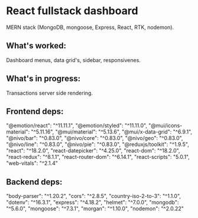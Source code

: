 <!-- # Getting Started with Create React App

This project was bootstrapped with [Create React App](https://github.com/facebook/create-react-app). -->

# React fullstack dashboard
MERN stack (MongoDB, mongoose, Express, React, RTK, nodemon).

## What's worked:
Dashboard menus, data grid's, sidebar, responsivenes.

## What's in progress:
Transactions server side rendering.

## Frontend deps:
  "@emotion/react": "^11.11.1",
  "@emotion/styled": "^11.11.0",
  "@mui/icons-material": "^5.11.16",
  "@mui/material": "^5.13.6",
  "@mui/x-data-grid": "^6.9.1",
  "@nivo/bar": "^0.83.0",
  "@nivo/core": "^0.83.0",
  "@nivo/geo": "^0.83.0",
  "@nivo/line": "^0.83.0",
  "@nivo/pie": "^0.83.0",
  "@reduxjs/toolkit": "^1.9.5",
  "react": "^18.2.0",
  "react-datepicker": "^4.25.0",
  "react-dom": "^18.2.0",
  "react-redux": "^8.1.1",
  "react-router-dom": "^6.14.1",
  "react-scripts": "5.0.1",
  "web-vitals": "^2.1.4"

## Backend deps:
  "body-parser": "^1.20.2",
  "cors": "^2.8.5",
  "country-iso-2-to-3": "^1.1.0",
  "dotenv": "^16.3.1",
  "express": "^4.18.2",
  "helmet": "^7.0.0",
  "mongodb": "^5.6.0",
  "mongoose": "^7.3.1",
  "morgan": "^1.10.0",
  "nodemon": "^2.0.22"

<!-- ## Available Scripts

In the project directory, you can run:

### `npm start`

Runs the app in the development mode.\
Open [http://localhost:3000](http://localhost:3000) to view it in your browser.

The page will reload when you make changes.\
You may also see any lint errors in the console.

### `npm test`

Launches the test runner in the interactive watch mode.\
See the section about [running tests](https://facebook.github.io/create-react-app/docs/running-tests) for more information.

### `npm run build`

Builds the app for production to the `build` folder.\
It correctly bundles React in production mode and optimizes the build for the best performance.

The build is minified and the filenames include the hashes.\
Your app is ready to be deployed!

See the section about [deployment](https://facebook.github.io/create-react-app/docs/deployment) for more information.

### `npm run eject`

**Note: this is a one-way operation. Once you `eject`, you can't go back!**

If you aren't satisfied with the build tool and configuration choices, you can `eject` at any time. This command will remove the single build dependency from your project.

Instead, it will copy all the configuration files and the transitive dependencies (webpack, Babel, ESLint, etc) right into your project so you have full control over them. All of the commands except `eject` will still work, but they will point to the copied scripts so you can tweak them. At this point you're on your own.

You don't have to ever use `eject`. The curated feature set is suitable for small and middle deployments, and you shouldn't feel obligated to use this feature. However we understand that this tool wouldn't be useful if you couldn't customize it when you are ready for it.

## Learn More

You can learn more in the [Create React App documentation](https://facebook.github.io/create-react-app/docs/getting-started).

To learn React, check out the [React documentation](https://reactjs.org/).

### Code Splitting

This section has moved here: [https://facebook.github.io/create-react-app/docs/code-splitting](https://facebook.github.io/create-react-app/docs/code-splitting)

### Analyzing the Bundle Size

This section has moved here: [https://facebook.github.io/create-react-app/docs/analyzing-the-bundle-size](https://facebook.github.io/create-react-app/docs/analyzing-the-bundle-size)

### Making a Progressive Web App

This section has moved here: [https://facebook.github.io/create-react-app/docs/making-a-progressive-web-app](https://facebook.github.io/create-react-app/docs/making-a-progressive-web-app)

### Advanced Configuration

This section has moved here: [https://facebook.github.io/create-react-app/docs/advanced-configuration](https://facebook.github.io/create-react-app/docs/advanced-configuration)

### Deployment

This section has moved here: [https://facebook.github.io/create-react-app/docs/deployment](https://facebook.github.io/create-react-app/docs/deployment)

### `npm run build` fails to minify

This section has moved here: [https://facebook.github.io/create-react-app/docs/troubleshooting#npm-run-build-fails-to-minify](https://facebook.github.io/create-react-app/docs/troubleshooting#npm-run-build-fails-to-minify) -->
